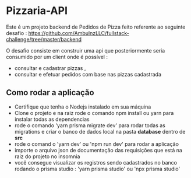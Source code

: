 # Pizzaria-API

Este é um projeto backend de Pedidos de Pizza feito referente  ao seguinte desafio : https://github.com/AmbulnzLLC/fullstack-challenge/tree/master/backend 

O desafio  consiste em construir uma api que posteriormente seria consumido por um client onde é possível :  
- consultar e cadastrar pizzas , 
- consultar e efetuar pedidos com base nas pizzas cadastrada

## Como rodar a aplicação

- Certifique que tenha o Nodejs instalado em sua máquina
- Clone o projeto e na raiz rode o comando npm install ou yarn para instalar todas as dependencias
- rode o comando 'yarn prisma migrate dev' para rodar todas as migrations e criar o banco de dados local na pasta **database** dentro de **src**
- rode o comand o 'yarn dev' ou 'npm run dev' para rodar a aplicação
- importe o arquivo json de documentação das requisições que está na raiz do projeto no insomnia
- você consegue visualizar os registros sendo cadastrados no banco rodando o prisma studio : 'yarn prisma studio' ou 'npx prisma studio' 
